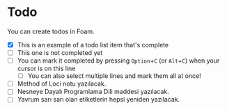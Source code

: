 # Todo

You can create todos in Foam.

- [x] This is an example of a todo list item that's complete
- [ ] This one is not completed yet
- [ ] You can mark it completed by pressing `Option`+`C` (or `Alt`+`C`) when your cursor is on this line
  - [ ] You can also select multiple lines and mark them all at once!

- [ ] Method of Loci notu yazılacak.
- [ ] Nesneye Dayalı Programlama Dili maddesi yazılacak.
- [ ] Yavrum sarı sarı olan etiketlerin hepsi yeniden yazılacak.